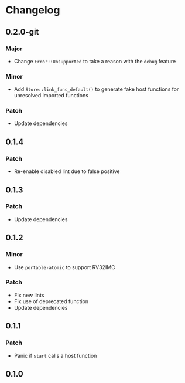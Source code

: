 # Changelog

## 0.2.0-git

### Major

- Change `Error::Unsupported` to take a reason with the `debug` feature

### Minor

- Add `Store::link_func_default()` to generate fake host functions for
  unresolved imported functions

### Patch

- Update dependencies

## 0.1.4

### Patch

- Re-enable disabled lint due to false positive

## 0.1.3

### Patch

- Update dependencies

## 0.1.2

### Minor

- Use `portable-atomic` to support RV32IMC

### Patch

- Fix new lints
- Fix use of deprecated function
- Update dependencies

## 0.1.1

### Patch

- Panic if `start` calls a host function

## 0.1.0

<!-- Increment to skip CHANGELOG.md test: 4 -->
